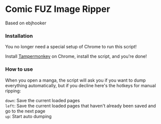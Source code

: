 # Comic FUZ Image Ripper
Based on ebjhooker 
### Installation
You no longer need a special setup of Chrome to run this script!

Install [Tampermonkey](https://www.tampermonkey.net/) on Chrome, install the script, and you're done!

### How to use
When you open a manga, the script will ask you if you want to dump everything automatically, but if you decline here's the hotkeys for manual ripping:

`down`: Save the current loaded pages  
`left`: Save the current loaded pages that haven't already been saved and go to the next page  
`up`: Start auto dumping
